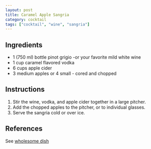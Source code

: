 ```yaml
---
layout: post
title: Caramel Apple Sangria
category: cocktail
tags: ["cocktail", "wine", "sangria"]
---
```


## Ingredients

* 1 (750 ml) bottle pinot grigio -or your favorite mild white wine
* 1 cup caramel flavored vodka
* 6 cups apple cider
* 3 medium apples or 4 small - cored and chopped

## Instructions

1. Stir the wine, vodka, and apple cider together in a large pitcher.
2. Add the chopped apples to the pitcher, or to individual glasses.
3. Serve the sangria cold or over ice.

## References

See [wholesome dish](https://www.thewholesomedish.com/caramel-apple-sangria/)